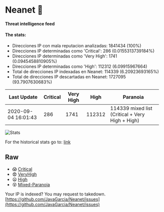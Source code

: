# Neanet :hocho:
#### Threat intelligence feed
#### The stats:

- Direcciones IP con mala reputacion analizadas: 1841434 (100%)
- Direcciones IP determinadas como 'Critical':  286 (0.0155313739184%)
- Direcciones IP determinadas como 'Very High':  1741 (0.0945458810905%)
- Direcciones IP determinadas como 'High':  112312 (6.09915967664)
- Total de direcciones IP indexadas en Neanet:  114339 (6.20923693165%)
- Total de direcciones IP descartadas en Neanet:  1727095 (93.7907630683%)

| Last Update | Critical | Very High | High | Paranoia |
| --- | --- | --- | --- | --- |
| 2020-09-04 16:01:43 | 286 | 1741 | 112312 | 114339 mixed list (Critical + Very High + High)|

![Stats](https://docs.google.com/spreadsheets/d/e/2PACX-1vSnaNMIXVabIpDJjufMlzH7poXnshF3mgd8Is1g9ytUEzVsP5my4Trn8f-xkoLLQ38xpL3HtmUexLo6/pubchart?oid=501124687&format=image)

For the historical stats go to: [link](/stats.csv)
## Raw
- :scream: [Critical](https://raw.githubusercontent.com/JavaGarcia/Neanet/master/blacklists/neanet_critical.txt)
- :fearful: [VeryHigh](https://raw.githubusercontent.com/JavaGarcia/Neanet/master/blacklists/neanet_veryHigh.txtt)
- :frowning: [High](https://raw.githubusercontent.com/JavaGarcia/Neanet/master/blacklists/neanet_high.txt)
- :dizzy_face: [Mixed-Paranoia](https://raw.githubusercontent.com/JavaGarcia/Neanet/master/blacklists/neanet_all.txt)


Your IP is indexed? You may request to takedown. [https://github.com/JavaGarcia/Neanet/issues](https://github.com/JavaGarcia/Neanet/issues)


































































































































































































































































































































































































































































































































































